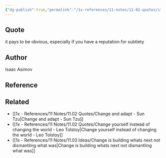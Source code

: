 ```yaml
---
{"dg-publish":true,"permalink":"/1x-references/11-notes/11-02-quotes/it-pays-to-be-obvious-especially-if-you-have-a-reputation-for-subtlety-isaac-asimov/","title":"it pays to be obvious, especially if you have a reputation for subtlety - Isaac Asimov","dgShowBacklinks":false}
---
```



## Quote
it pays to be obvious, especially if you have a reputation for subtlety

## Author
Isaac Asimov

## Reference


## Related
- [[1x - References/11 Notes/11.02 Quotes/Change and adapt - Sun Tzu\|Change and adapt - Sun Tzu]]
- [[1x - References/11 Notes/11.02 Quotes/Change yourself instead of changing the world - Leo Tolstoy\|Change yourself instead of changing the world - Leo Tolstoy]]
- [[1x - References/11 Notes/11.03 Ideas/Change is building whats next not dismantling what was\|Change is building whats next not dismantling what was]]